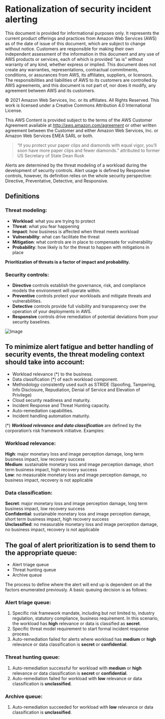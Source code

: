 # Rationalization of security incident alerting
This document is provided for informational purposes only. It represents the current product offerings and practices from Amazon Web Services (AWS) as of the date of issue of this document, which are subject to change without notice. Customers are responsible for making their own independent assessment of the information in this document and any use of AWS products or services, each of which is provided “as is” without warranty of any kind, whether express or implied. This document does not create any warranties, representations, contractual commitments, conditions, or assurances from AWS, its affiliates, suppliers, or licensors. The responsibilities and liabilities of AWS to its customers are controlled by AWS agreements, and this document is not part of, nor does it modify, any agreement between AWS and its customers.

© 2021 Amazon Web Services, Inc. or its affiliates. All Rights Reserved. This work is licensed under a Creative Commons Attribution 4.0 International License.

This AWS Content is provided subject to the terms of the AWS Customer Agreement available at http://aws.amazon.com/agreement or other written agreement between the Customer and either Amazon Web Services, Inc. or Amazon Web Services EMEA SARL or both.

> “If you protect your paper clips and diamonds with equal vigor, you’ll soon have more paper clips and fewer diamonds.” attributed to former US Secretary of State Dean Rusk

Alerts are determined by the threat modeling of a workload during the development of security controls. Alert usage is defined by Responsive controls, however, its definition relies on the whole security perspective: Directive, Preventative, Detective, and Responsive. 

## Definitions

### Threat modeling:

* **Workload**: what you are trying to protect
* **Threat**: what you fear happening
* **Impact**: how business is affected when threat meets workload
* **Vulnerability**: what can facilitate the threat
* **Mitigation**: what controls are in place to compensate for vulnerability
* **Probability**: how likely is for the threat to happen with mitigations in place

**Prioritization of threats is a factor of impact and probability.**

### Security controls:

* **Directive** controls establish the governance, risk, and compliance models the environment will operate within.
* **Preventive** controls protect your workloads and mitigate threats and vulnerabilities. 
* **Detective** controls provide full visibility and transparency over the operation of your deployments in AWS. 
* **Responsive** controls drive remediation of potential deviations from your security baselines.


![Image](/images/image-caf-sec.png)

## To minimize alert fatigue and better handling of security events, the threat modeling context should take into account:

* Workload relevance (*) to the business.
* Data classification (*) of each workload component.
* Methodology consistently used such as STRIDE (Spoofing, Tampering, Info Disclosure, Repudiation, Denial of Service and Elevation of Privilege) 
* Cloud security readiness and maturity.
* Incident Response and Threat Hunting capacity.
* Auto-remediation capabilities.
* Incident handling automation maturity.


(*) ***Workload relevance and data classification*** are defined by the corporation’s risk framework initiative. Examples:

### Workload relevance: 

**High**: major monetary loss and image perception damage, long term business impact, low recovery success  
**Medium**: sustainable monetary loss and image perception damage, short term business impact, high recovery success  
**Low**: no measurable monetary loss and image perception damage, no business impact, recovery is not applicable  

### Data classification:

**Secret**: major monetary loss and image perception damage, long term business impact, low recovery success  
**Confidential**: sustainable monetary loss and image perception damage, short term business impact, high recovery success  
**Unclassified**: no measurable monetary loss and image perception damage, no business impact, recovery is not applicable  


## The goal of alert prioritization is to send them to the appropriate queue:

* Alert triage queue
* Threat hunting queue
* Archive queue


The process to define where the alert will end up is dependent on all the factors enumerated previously. A basic queuing decision is as follows:

### Alert triage queue:

1. Specific risk framework mandate, including but not limited to, industry regulation, statutory compliance, business requirement. In this scenario, the workload has **high** relevance or data is classified as **secret**.
2. Specific threat model requirement to start formal incident response process.
3. Auto-remediation failed for alerts where workload has **medium** or **high** relevance or data classification is **secret** or **confidential**.

### **Threat hunting queue**:

1. Auto-remediation successful for workload with **medium** or **high** relevance or data classification is **secret** or **confidential**.
2. Auto-remediation failed for workload with **low** relevance or data classification is **unclassified**.

### Archive queue:

1. Auto-remediation succeeded for workload with **low** relevance or data classification is **unclassified**.
